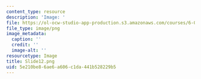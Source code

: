 ```yaml
---
content_type: resource
description: 'Image: '
file: https://ol-ocw-studio-app-production.s3.amazonaws.com/courses/6-004-computation-structures-spring-2017/5e210be86ae6a606c1da441b528229b5_Slide12.png
file_type: image/png
image_metadata:
  caption: ''
  credit: ''
  image-alt: ''
resourcetype: Image
title: Slide12.png
uid: 5e210be8-6ae6-a606-c1da-441b528229b5
---
```

